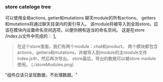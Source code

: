 

### store cateloge tree
可以使用全局actions, getter和mutations
聊天module的所有actions， getters和mutations将通过聊天目录内的索引导入。
该module将被导入到全局store。应该在模块内设置命名空间选项，以便你拥有适当的命名空间。
这是在store /index.js文件中完成的：
[1.](https://www.imooc.com/article/35364)

>在这个store里面，我们有两个module：chat和product。 
>两个模块都包含actions，getters和mutations，并被导入到module的主module文件index.js中，然后再次导出。 
>store最后，导出的数据可以被store module使用。
(./storeModules.png)

"组件应该只呈现数据，不处理数据。"
